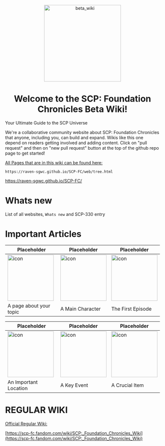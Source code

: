 <p align="center">
 <img width="250" src="https://raven-sgwc.github.io/SCP-FC/assets/images/BETA_WIKI.png" alt="beta_wiki"/>
</p>
<h1 align="center">Welcome to the SCP: Foundation Chronicles Beta Wiki!</h1>


Your Ultimate Guide to the SCP Universe

We're a collaborative community website about SCP: Foundation Chronicles that anyone, including you, can build and expand. Wikis like this one depend on readers getting involved and adding content. Click on "pull request" and then on "new pull request" button at the top of the github repo page to get started!

[All Pages that are in this wiki can be found here:](https://raven-sgwc.github.io/SCP-FC/web/tree.html) 
```
https://raven-sgwc.github.io/SCP-FC/web/tree.html
```
https://raven-sgwc.github.io/SCP-FC/
# Whats new

List of all websites, `Whats new` and SCP-330 entry

# Important Articles

| Placeholder | Placeholder | Placeholder |
|---|---|---|
| <img src="https://raven-sgwc.github.io/SCP-FC/assets/images/logo.png" title="icon"  alt="icon" width="150" height="150"/> | <img src="https://raven-sgwc.github.io/SCP-FC/assets/images/logo.png" title="icon"  alt="icon" width="150" height="150"/> | <img src="https://raven-sgwc.github.io/SCP-FC/assets/images/logo.png" title="icon"  alt="icon" width="150" height="150"/> |
| A page about your topic | A Main Character | The First Episode |

| Placeholder | Placeholder | Placeholder |
|---|---|---|
| <img src="https://raven-sgwc.github.io/SCP-FC/assets/images/logo.png" title="icon"  alt="icon" width="150" height="150"/> | <img src="https://raven-sgwc.github.io/SCP-FC/assets/images/logo.png" title="icon"  alt="icon" width="150" height="150"/> | <img src="https://raven-sgwc.github.io/SCP-FC/assets/images/logo.png" title="icon"  alt="icon" width="150" height="150"/> |
| An Important Location | A Key Event | A Crucial Item |

# REGULAR WIKI

[Official Regular Wiki: ](https://scp-fc.fandom.com/wiki/SCP:_Foundation_Chronicles_Wiki)

[https://scp-fc.fandom.com/wiki/SCP:_Foundation_Chronicles_Wiki](https://scp-fc.fandom.com/wiki/SCP:_Foundation_Chronicles_Wiki)